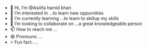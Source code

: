 - 👋 Hi, I’m @Asiiifa hamid khan
- 👀 I’m interested in ...to learn new oppurnities
- 🌱 I’m currently learning ...to learn to skillup my skills
- 💞️ I’m looking to collaborate on ...a great knowledgeable person
- 📫 How to reach me ...
- 😄 Pronouns: ...
- ⚡ Fun fact: ...

<!---
Asiiifa/Asiiifa is a ✨ special ✨ repository because its `README.md` (this file) appears on your GitHub profile.
You can click the Preview link to take a look at your changes.
--->
